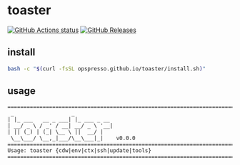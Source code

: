 # toaster

[![GitHub Actions status](https://github.com/opspresso/toaster/workflows/build/badge.svg)](https://github.com/opspresso/toaster/actions)
[![GitHub Releases](https://img.shields.io/github/release/opspresso/toaster.svg)](https://github.com/opspresso/toaster/releases)

## install

```bash
bash -c "$(curl -fsSL opspresso.github.io/toaster/install.sh)"
```

## usage

<!-- usage start -->

```
================================================================================
 _                  _
| |_ ___   __ _ ___| |_ ___ _ __
| __/ _ \ / _' / __| __/ _ \ '__|
| || (_) | (_| \__ \ ||  __/ |
 \__\___/ \__,_|___/\__\___|_|    v0.0.0
================================================================================
Usage: toaster {cdw|env|ctx|ssh|update|tools}
================================================================================
```

<!-- usage end -->
